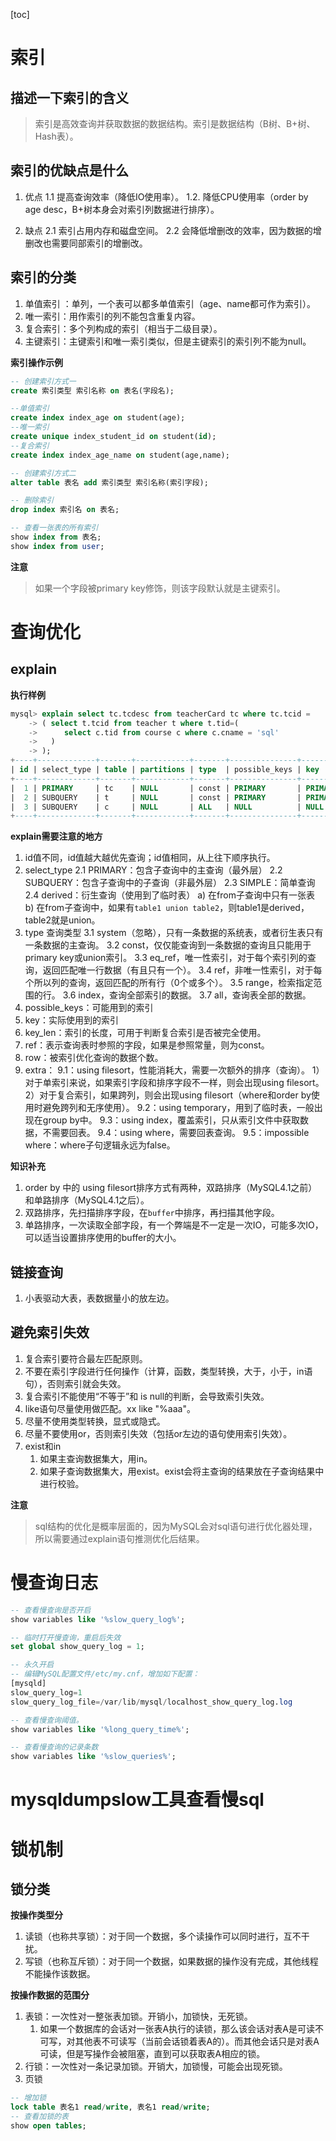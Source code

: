 [toc]

# 索引
## 描述一下索引的含义
> 索引是高效查询并获取数据的数据结构。索引是数据结构（B树、B+树、Hash表）。

## 索引的优缺点是什么
1. 优点
1.1 提高查询效率（降低IO使用率）。
1.2. 降低CPU使用率（order by age desc，B+树本身会对索引列数据进行排序）。

2. 缺点 
2.1 索引占用内存和磁盘空间。
2.2 会降低增删改的效率，因为数据的增删改也需要同部索引的增删改。

## 索引的分类
1. 单值索引 ：单列，一个表可以都多单值索引（age、name都可作为索引）。
2. 唯一索引：用作索引的列不能包含重复内容。
3. 复合索引：多个列构成的索引（相当于二级目录）。
4. 主键索引：主键索引和唯一索引类似，但是主键索引的索引列不能为null。

**索引操作示例**
```sql
-- 创建索引方式一
create 索引类型 索引名称 on 表名(字段名);

--单值索引
create index index_age on student(age);
--唯一索引
create unique index_student_id on student(id);
--复合索引
create index index_age_name on student(age,name);

-- 创建索引方式二
alter table 表名 add 索引类型 索引名称(索引字段);

-- 删除索引
drop index 索引名 on 表名;

-- 查看一张表的所有索引
show index from 表名;
show index from user;
```

**注意**
> 如果一个字段被primary key修饰，则该字段默认就是主键索引。

# 查询优化

## explain

**执行样例**
```sql
mysql> explain select tc.tcdesc from teacherCard tc where tc.tcid = 
    -> ( select t.tcid from teacher t where t.tid=(
    ->      select c.tid from course c where c.cname = 'sql'
    ->   ) 
    -> );
+----+-------------+-------+------------+-------+---------------+---------+---------+-------+------+----------+-------------+
| id | select_type | table | partitions | type  | possible_keys | key     | key_len | ref   | rows | filtered | Extra       |
+----+-------------+-------+------------+-------+---------------+---------+---------+-------+------+----------+-------------+
|  1 | PRIMARY     | tc    | NULL       | const | PRIMARY       | PRIMARY | 4       | const |    1 |   100.00 | NULL        |
|  2 | SUBQUERY    | t     | NULL       | const | PRIMARY       | PRIMARY | 4       | const |    1 |   100.00 | NULL        |
|  3 | SUBQUERY    | c     | NULL       | ALL   | NULL          | NULL    | NULL    | NULL  |    4 |    25.00 | Using where |
+----+-------------+-------+------------+-------+---------------+---------+---------+-------+------+----------+-------------+
```

**explain需要注意的地方**
1. id值不同，id值越大越优先查询；id值相同，从上往下顺序执行。
2. select_type
2.1 PRIMARY：包含子查询中的主查询（最外层）
2.2 SUBQUERY：包含子查询中的子查询（非最外层）
2.3 SIMPLE：简单查询
2.4 derived：衍生查询（使用到了临时表）
a) 在from子查询中只有一张表
b) 在from子查询中，如果有```table1 union table2```，则table1是derived，table2就是union。
3. type 查询类型
	3.1 system（忽略），只有一条数据的系统表，或者衍生表只有一条数据的主查询。
 	3.2 const，仅仅能查询到一条数据的查询且只能用于primary key或union索引。
	3.3 eq_ref，唯一性索引，对于每个索引列的查询，返回匹配唯一行数据（有且只有一个）。
	3.4 ref，非唯一性索引，对于每个所以列的查询，返回匹配的所有行（0个或多个）。
	3.5 range，检索指定范围的行。
	3.6 index，查询全部索引的数据。
	3.7 all，查询表全部的数据。
4. possible_keys：可能用到的索引
5. key：实际使用到的索引
6. key_len：索引的长度，可用于判断复合索引是否被完全使用。
7. ref：表示查询表时参照的字段，如果是参照常量，则为const。
8. row：被索引优化查询的数据个数。
9. extra：
	9.1：using filesort，性能消耗大，需要一次额外的排序（查询）。
   		1）对于单索引来说，如果索引字段和排序字段不一样，则会出现using filesort。
		2）对于复合索引，如果跨列，则会出现using filesort（where和order by使用时避免跨列和无序使用）。
	9.2：using temporary，用到了临时表，一般出现在group by中。
	9.3：using index，覆盖索引，只从索引文件中获取数据，不需要回表。
	9.4：using where，需要回表查询。
	9.5：impossible where：where子句逻辑永远为false。

**知识补充**
1. order by 中的 using filesort排序方式有两种，双路排序（MySQL4.1之前）和单路排序（MySQL4.1之后）。
2. 双路排序，先扫描排序字段，在```buffer```中排序，再扫描其他字段。
3. 单路排序，一次读取全部字段，有一个弊端是不一定是一次IO，可能多次IO，可以适当设置排序使用的buffer的大小。

## 链接查询
1. 小表驱动大表，表数据量小的放左边。

## 避免索引失效
1. 复合索引要符合最左匹配原则。
2. 不要在索引字段进行任何操作（计算，函数，类型转换，大于，小于，in语句），否则索引就会失效。
3. 复合索引不能使用“不等于”和 is null的判断，会导致索引失效。
4. like语句尽量使用做匹配。xx like "%aaa"。
5. 尽量不使用类型转换，显式或隐式。
6. 尽量不要使用or，否则索引失效（包括or左边的语句使用索引失效）。
7. exist和in
	1. 如果主查询数据集大，用in。
	2. 如果子查询数据集大，用exist。exist会将主查询的结果放在子查询结果中进行校验。

**注意**
> sql结构的优化是概率层面的，因为MySQL会对sql语句进行优化器处理，所以需要通过explain语句推测优化后结果。

# 慢查询日志
```sql
-- 查看慢查询是否开启
show variables like '%slow_query_log%';

-- 临时打开慢查询，重启后失效
set global show_query_log = 1;

-- 永久开启
-- 编辑MySQL配置文件/etc/my.cnf，增加如下配置：
[mysqld]
slow_query_log=1
slow_query_log_file=/var/lib/mysql/localhost_show_query_log.log

-- 查看慢查询阈值。
show variables like '%long_query_time%';

-- 查看慢查询的记录条数
show variables like '%slow_queries%';
```
	
# mysqldumpslow工具查看慢sql

# 锁机制
## 锁分类
**按操作类型分**
1. 读锁（也称共享锁）：对于同一个数据，多个读操作可以同时进行，互不干扰。
2. 写锁（也称互斥锁）：对于同一个数据，如果数据的操作没有完成，其他线程不能操作该数据。

**按操作数据的范围分**
1. 表锁：一次性对一整张表加锁。开销小，加锁快，无死锁。
	1. 如果一个数据库的会话对一张表A执行的读锁，那么该会话对表A是可读不可写，对其他表不可读写（当前会话锁着表A的）。而其他会话只是对表A可读，但是写操作会被阻塞，直到可以获取表A相应的锁。
2. 行锁：一次性对一条记录加锁。开销大，加锁慢，可能会出现死锁。
3. 页锁

```sql
-- 增加锁
lock table 表名1 read/write, 表名1 read/write;
-- 查看加锁的表
show open tables;
```





